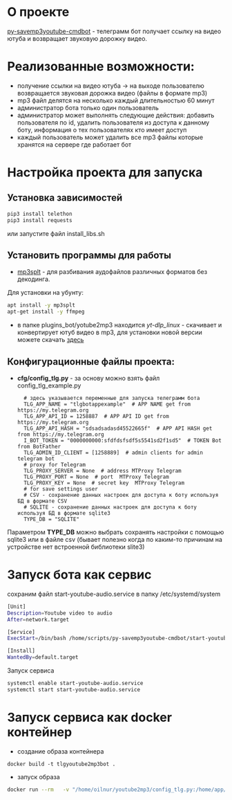 # О проекте

[py-savemp3youtube-cmdbot](https://github.com/kaefik/py-savemp3youtube-cmdbot) - телеграмм бот получает ссылку на видео ютуба и возвращает звуковую дорожку видео.

# Реализованные возможности:

- получение ссылки на видео ютуба -> на выходе пользователю возвращается звуковая дорожка видео (файлы в формате mp3)
- mp3 файл делятся на несколько каждый длительностью 60 минут
- администратор бота только один пользователь
- администратор может выполнять следующие действия: добавить пользователя по id, удалить пользователя из доступа к данному боту, информация о тех пользователях кто имеет доступ
- каждый пользователь может удалить все mp3 файлы которые хранятся на сервере где работает бот

# Настройка проекта для запуска

## Установка зависимостей

```bash
pip3 install telethon
pip3 install requests
```

или запустите файл install_libs.sh

## Установить программы для работы

- [mp3splt](https://mp3splt.sourceforge.net/mp3splt_page/home.php) - для разбивания аудофайлов различных форматов без декодинга.

Для установки на убунту:

```bash
apt install -y mp3splt 
apt-get install -y ffmpeg
```

- в папке plugins_bot/yotube2mp3 находится *yt-dlp_linux* - скачивает и конвертирует ютуб видео в mp3, 
для установки новой версии можете скачать [здесь](https://github.com/yt-dlp/yt-dlp/releases)


## Конфигурационные файлы проекта:

* **cfg/config_tlg.py** - за основу можно взять файл config_tlg_example.py

  ```
    # здесь указывается переменные для запуска телеграмм бота
    TLG_APP_NAME = "tlgbotappexample"  # APP NAME get from https://my.telegram.org
    TLG_APP_API_ID = 1258887  # APP API ID get from https://my.telegram.org
    TLG_APP_API_HASH = "sdsadsadasd45522665f"  # APP API HASH get from https://my.telegram.org
    I_BOT_TOKEN = "0000000000:sfdfdsfsdf5s5541sd2f1sd5"  # TOKEN Bot from BotFather
    TLG_ADMIN_ID_CLIENT = [1258889]  # admin clients for admin telegram bot
    # proxy for Telegram
    TLG_PROXY_SERVER = None  # address MTProxy Telegram
    TLG_PROXY_PORT = None  # port  MTProxy Telegram
    TLG_PROXY_KEY = None  # secret key  MTProxy Telegram
    # for save settings user
    # CSV - сохранение данных настроек для доступа к боту используя БД в формате CSV
    # SQLITE - сохранение данных настроек для доступа к боту используя БД в формате sqlite3
    TYPE_DB = "SQLITE"
  ```

Параметром **TYPE_DB** можно выбрать сохранять настройки с помощью sqlite3 или в файле csv (бывает полезно когда по
каким-то причинам на устройстве нет встроенной библиотеки slite3)

# Запуск бота как сервис

сохраним файл start-youtube-audio.service в папку /etc/systemd/system

```bash
[Unit]
Description=Youtube video to audio
After=network.target

[Service]
ExecStart=/bin/bash /home/scripts/py-savemp3youtube-cmdbot/start-youtube2mp3.sh

[Install]
WantedBy=default.target
```

Запуск сервиса

```bash
systemctl enable start-youtube-audio.service
systemctl start start-youtube-audio.service
```

# Запуск сервиса как docker контейнер

* создание образа контейнера

```buildoutcfg
docker build -t tlgyoutube2mp3bot .  
```

* запуск образа

```bash
docker run --rm   -v "/home/oilnur/youtube2mp3/config_tlg.py:/home/app/cfg/config_tlg.py" -v "/home/oilnur/youtube2mp3/mp3:/home/app/mp3" tlgyoutube2mp3bot
```



